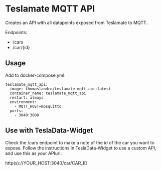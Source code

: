 # Teslamate MQTT API

Creates an API with all datapoints exposed from Teslamate to MQTT.

Endpoints:
* /cars
* /car/{id}

## Usage

Add to docker-compose.yml: 

    teslamate_mqtt_api:
      image: thomaslandro/teslamate-mqtt-api:latest
      container_name: teslamate_mqtt_api
      restart: always
      environment:
        - MQTT_HOST=mosquitto
      ports:
        - 3040:3000

## Use with TeslaData-Widget

Check the /cars endpoint to make a note of the id of the car you want to expose. 
Follow the instructions in TeslaData-Widget to use a custom API, and use this as your 
APIurl:

http(s)://YOUR_HOST:3040/car/CAR_ID


